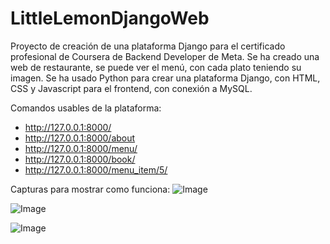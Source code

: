 # LittleLemonDjangoWeb
Proyecto de creación de una plataforma Django para el certificado profesional de Coursera de Backend Developer de Meta. 
Se ha creado una web de restaurante, se puede ver el menú, con cada plato teniendo su imagen.
Se ha usado Python para crear una plataforma Django, con HTML, CSS y Javascript para el frontend, con conexión a MySQL.

Comandos usables de la plataforma: 
- http://127.0.0.1:8000/
- http://127.0.0.1:8000/about
- http://127.0.0.1:8000/menu/ 
- http://127.0.0.1:8000/book/
- http://127.0.0.1:8000/menu_item/5/ 

Capturas para mostrar como funciona:
![Image](https://github.com/user-attachments/assets/411fa3bd-8d34-47e2-948c-c51d7acdbc7d)

![Image](https://github.com/user-attachments/assets/a5c56e06-bc31-4c95-aed9-1bea1cba58b3)

![Image](https://github.com/user-attachments/assets/f60f4561-98a8-4c07-aaa7-65235aca547a)
